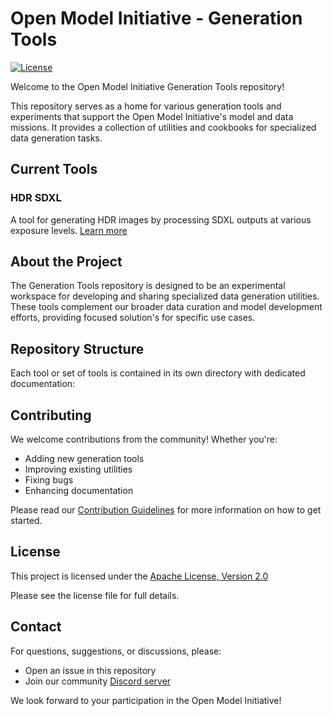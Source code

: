 # Open Model Initiative - Generation Tools

[![License](https://img.shields.io/badge/License-Apache%202.0-blue.svg)](LICENSE)

Welcome to the Open Model Initiative Generation Tools repository!

This repository serves as a home for various generation tools and experiments that support the Open Model Initiative's model and data missions. It provides a collection of utilities and cookbooks for specialized data generation tasks.

## Current Tools

### HDR SDXL

A tool for generating HDR images by processing SDXL outputs at various exposure levels. [Learn more](./hdr_sdxl/README.md)

## About the Project

The Generation Tools repository is designed to be an experimental workspace for developing and sharing specialized data generation utilities. These tools complement our broader data curation and model development efforts, providing focused solution's for specific use cases.

## Repository Structure

Each tool or set of tools is contained in its own directory with dedicated documentation:

## Contributing

We welcome contributions from the community! Whether you're:

- Adding new generation tools
- Improving existing utilities
- Fixing bugs
- Enhancing documentation

Please read our [Contribution Guidelines](CONTRIBUTING.md) for more information on how to get started.

## License

This project is licensed under the [Apache License, Version 2.0](https://www.apache.org/licenses/LICENSE-2.0.html)

Please see the license file for full details.

## Contact

For questions, suggestions, or discussions, please:

- Open an issue in this repository
- Join our community [Discord server](https://discord.gg/vANKjzDDkQ)

We look forward to your participation in the Open Model Initiative!
